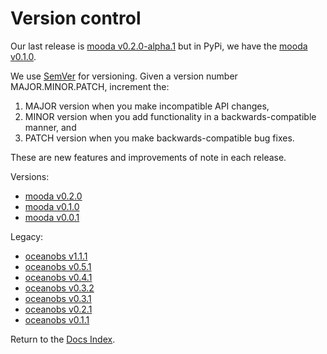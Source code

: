# Version control

Our last release is [mooda v0.2.0-alpha.1](https://github.com/rbardaji/mooda/releases) but in PyPi, we have the [mooda v0.1.0](https://pypi.org/project/mooda/).

We use [SemVer](http://semver.org/) for versioning. Given a version number MAJOR.MINOR.PATCH, increment the:

1. MAJOR version when you make incompatible API changes,
2. MINOR version when you add functionality in a backwards-compatible manner, and
3. PATCH version when you make backwards-compatible bug fixes.

These are new features and improvements of note in each release.

Versions:

* [mooda v0.2.0](mooda_v0_2_0.md)
* [mooda v0.1.0](mooda_v0_1_0.md)
* [mooda v0.0.1](mooda_v0_0_1.md)

Legacy:

* [oceanobs v1.1.1](oceanobs_v1_1_1.md)
* [oceanobs v0.5.1](oceanobs_v0_5_1.md)
* [oceanobs v0.4.1](oceanobs_v0_4_1.md)
* [oceanobs v0.3.2](oceanobs_v0_3_2.md)
* [oceanobs v0.3.1](oceanobs_v0_3_1.md)
* [oceanobs v0.2.1](oceanobs_v0_2_1.md)
* [oceanobs v0.1.1](oceanobs_v0_1_1.md)

Return to the [Docs Index](../index_docs.md).